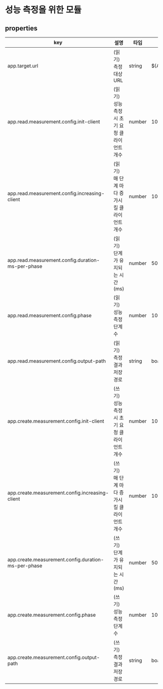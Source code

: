 # 성능 측정을 위한 모듈

## properties

| key                                                 | 설명                         | 타입     | 기본값                      |
|-----------------------------------------------------|----------------------------|--------|--------------------------|
| app.target.url                                      | (읽기)측정 대상 URL              | string | ${API_TARGET_URL}        |
| app.read.measurement.config.init-client             | (읽기)성능 측정 시 초기 요청 클라이언트 개수 | number | 100                      |
| app.read.measurement.config.increasing-client       | (읽기)매 단계 마다 증가시킬 클라이언트 개수  | number | 100                      |
| app.read.measurement.config.duration-ms-per-phase   | (읽기)단계가 유지되는 시간 (ms)       | number | 5000                     |
| app.read.measurement.config.phase                   | (읽기)성능 측정 단계 수             | number | 10                       |
| app.read.measurement.config.output-path             | (읽기)측정 결과 저장 경로            | string | board_read_output.json   |
| app.create.measurement.config.init-client           | (쓰기)성능 측정 시 초기 요청 클라이언트 개수 | number | 100                      |
| app.create.measurement.config.increasing-client     | (쓰기)매 단계 마다 증가시킬 클라이언트 개수  | number | 100                      |
| app.create.measurement.config.duration-ms-per-phase | (쓰기)단계가 유지되는 시간 (ms)       | number | 5000                     |
| app.create.measurement.config.phase                 | (쓰기)성능 측정 단계 수             | number | 10                       |
| app.create.measurement.config.output-path           | (쓰기)측정 결과 저장 경로            | string | board_create_output.json |
